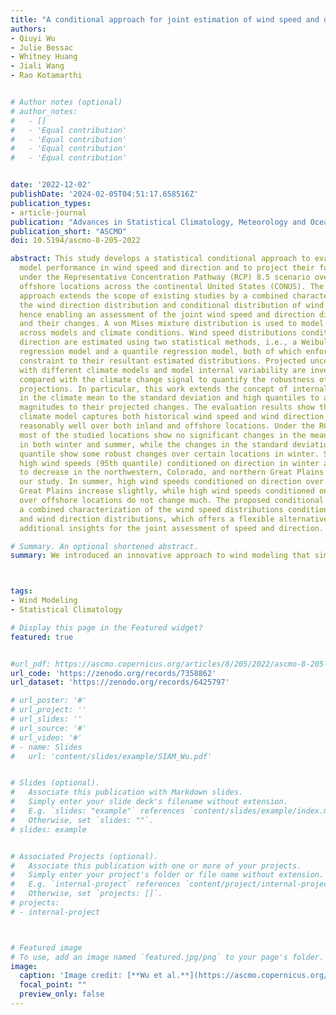 ```yaml
---
title: "A conditional approach for joint estimation of wind speed and direction under future climates"
authors:
- Qiuyi Wu
- Julie Bessac
- Whitney Huang
- Jiali Wang
- Rao Kotamarthi


# Author notes (optional)
# author_notes:
#   - []
#   - 'Equal contribution'
#   - 'Equal contribution'
#   - 'Equal contribution'
#   - 'Equal contribution'


date: '2022-12-02'
publishDate: '2024-02-05T04:51:17.658516Z'
publication_types:
- article-journal
publication: "Advances in Statistical Climatology, Meteorology and Oceanography"
publication_short: "ASCMO"
doi: 10.5194/ascmo-8-205-2022

abstract: This study develops a statistical conditional approach to evaluate climate
  model performance in wind speed and direction and to project their future changes
  under the Representative Concentration Pathway (RCP) 8.5 scenario over inland and
  offshore locations across the continental United States (CONUS). The proposed conditional
  approach extends the scope of existing studies by a combined characterization of
  the wind direction distribution and conditional distribution of wind on the direction,
  hence enabling an assessment of the joint wind speed and direction distribution
  and their changes. A von Mises mixture distribution is used to model wind directions
  across models and climate conditions. Wind speed distributions conditioned on wind
  direction are estimated using two statistical methods, i.e., a Weibull distributional
  regression model and a quantile regression model, both of which enforce the circular
  constraint to their resultant estimated distributions. Projected uncertainties associated
  with different climate models and model internal variability are investigated and
  compared with the climate change signal to quantify the robustness of the future
  projections. In particular, this work extends the concept of internal variability
  in the climate mean to the standard deviation and high quantiles to assess the relative
  magnitudes to their projected changes. The evaluation results show that the studied
  climate model captures both historical wind speed and wind direction and their dependencies
  reasonably well over both inland and offshore locations. Under the RCP8.5 scenario,
  most of the studied locations show no significant changes in the mean wind speeds
  in both winter and summer, while the changes in the standard deviation and 95th
  quantile show some robust changes over certain locations in winter. Specifically,
  high wind speeds (95th quantile) conditioned on direction in winter are projected
  to decrease in the northwestern, Colorado, and northern Great Plains locations in
  our study. In summer, high wind speeds conditioned on direction over the southern
  Great Plains increase slightly, while high wind speeds conditioned on direction
  over offshore locations do not change much. The proposed conditional approach enables
  a combined characterization of the wind speed distributions conditioned on direction
  and wind direction distributions, which offers a flexible alternative that can provide
  additional insights for the joint assessment of speed and direction.

# Summary. An optional shortened abstract.
summary: We introduced an innovative approach to wind modeling that simultaneously models wind speed and wind direction to achieve a more comprehensive understanding of the wind behavior.



tags:
- Wind Modeling
- Statistical Climatology

# Display this page in the Featured widget?
featured: true


#url_pdf: https://ascmo.copernicus.org/articles/8/205/2022/ascmo-8-205-2022.pdf
url_code: 'https://zenodo.org/records/7358862'
url_dataset: 'https://zenodo.org/records/6425797'

# url_poster: '#'
# url_project: ''
# url_slides: ''
# url_source: '#'
# url_video: '#'
# - name: Slides
#   url: 'content/slides/example/SIAM_Wu.pdf'


# Slides (optional).
#   Associate this publication with Markdown slides.
#   Simply enter your slide deck's filename without extension.
#   E.g. `slides: "example"` references `content/slides/example/index.md`.
#   Otherwise, set `slides: ""`.
# slides: example


# Associated Projects (optional).
#   Associate this publication with one or more of your projects.
#   Simply enter your project's folder or file name without extension.
#   E.g. `internal-project` references `content/project/internal-project/index.md`.
#   Otherwise, set `projects: []`.
# projects:
# - internal-project



# Featured image
# To use, add an image named `featured.jpg/png` to your page's folder. 
image:
  caption: 'Image credit: [**Wu et al.**](https://ascmo.copernicus.org/articles/8/205/2022/)'
  focal_point: ""
  preview_only: false
---
```

